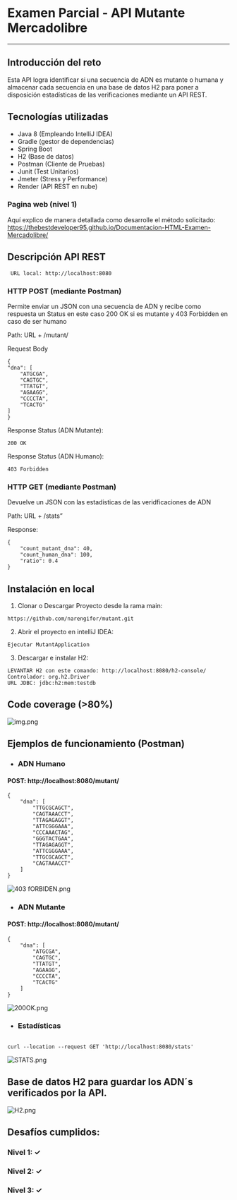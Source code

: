 # **Examen Parcial - API Mutante Mercadolibre**

---

## Introducción del reto

Esta API logra identificar si una secuencia de ADN es mutante o humana y almacenar cada secuencia en una base de datos H2 para poner
a disposición estadísticas de las verificaciones mediante un API REST. 


## Tecnologías utilizadas

* Java 8 (Empleando IntelliJ IDEA)
* Gradle (gestor de dependencias)
* Spring Boot 
* H2 (Base de datos)
* Postman (Cliente de Pruebas)
* Junit (Test Unitarios)
* Jmeter (Stress y Performance)
* Render (API REST en nube)

### Pagina web (nivel 1)
Aquí explico de manera detallada como desarrolle el método solicitado:
https://thebestdeveloper95.github.io/Documentacion-HTML-Examen-Mercadolibre/


## Descripción API REST

<pre><code> URL local: http://localhost:8080</code></pre>

### HTTP POST (mediante Postman)

Permite enviar un JSON con una secuencia de ADN y recibe como respuesta un Status en este caso 200 OK si es mutante y 403 Forbidden
en caso de ser humano

Path: URL + /mutant/

Request Body
<pre><code>{
"dna": [
    "ATGCGA",
    "CAGTGC",
    "TTATGT",
    "AGAAGG",
    "CCCCTA",
    "TCACTG"
]
}
</code></pre>

Response Status (ADN Mutante):
<pre><code>200 OK</code></pre>


Response Status (ADN Humano):
<pre><code>403 Forbidden</code></pre>

### HTTP GET (mediante Postman)

Devuelve un JSON con las estadisticas de las veridficaciones de ADN

Path: URL + /stats”

Response:

<pre><code>{
    "count_mutant_dna": 40,
    "count_human_dna": 100,
    "ratio": 0.4
}</code></pre>

## Instalación en local


1. Clonar o  Descargar Proyecto desde la rama main:

<pre><code>https://github.com/narengifor/mutant.git</code></pre>

2. Abrir el proyecto en intelliJ IDEA:

<pre><code>Ejecutar MutantApplication</code></pre>

3. Descargar e instalar H2:

<pre><code>LEVANTAR H2 con este comando: http://localhost:8080/h2-console/
Controlador: org.h2.Driver
URL JDBC: jdbc:h2:mem:testdb
</code></pre>
## Code coverage (>80%)

![img.png](imagenes%2Fimg.png)

## Ejemplos de funcionamiento (Postman)

* ### ADN Humano

#### POST: http://localhost:8080/mutant/
<pre><code>{
    "dna": [
        "TTGCGCAGCT",
        "CAGTAAACCT",
        "TTAGAGAGGT",
        "ATTCGGGAAA",
        "CCCAAACTAG",
        "GGGTACTGAA",
        "TTAGAGAGGT",
        "ATTCGGGAAA",
        "TTGCGCAGCT",
        "CAGTAAACCT"
    ]
}
</code></pre>

![403 fORBIDEN.png](imagenes%2F403%20fORBIDEN.png)

* ### ADN Mutante
#### POST: http://localhost:8080/mutant/
<pre><code>{
    "dna": [
        "ATGCGA", 
        "CAGTGC",
        "TTATGT",
        "AGAAGG",
        "CCCCTA", 
        "TCACTG"
    ]
}
</code></pre>

![200OK.png](imagenes%2F200OK.png)

* ### Estadísticas
<pre><code>
curl --location --request GET 'http://localhost:8080/stats'
</code></pre>

![STATS.png](imagenes%2FSTATS.png)

## Base de datos H2 para guardar los ADN´s verificados por la API.

![H2.png](imagenes%2FH2.png)

## Desafíos cumplidos:
### Nivel 1: ✓
### Nivel 2: ✓ 
### Nivel 3: ✓
